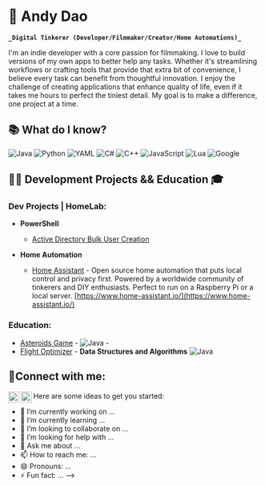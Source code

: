 # 🍜 Andy Dao

**`_Digital Tinkerer (Developer/Filmmaker/Creator/Home Automations)_`**

I'm an indie developer with a core passion for filmmaking. I love to build versions of my own apps to better help any tasks. Whether it's streamlining workflows or crafting tools that provide that extra bit of convenience, I believe every task can benefit from thoughtful innovation. I enjoy the challenge of creating applications that enhance quality of life, even if it takes me hours to perfect the tiniest detail. My goal is to make a difference, one project at a time.

## 📚 What do I know?
![Java](https://img.shields.io/badge/java-%23ED8B00.svg?style=for-the-badge&logo=openjdk&logoColor=white)
![Python](https://img.shields.io/badge/python-3670A0?style=for-the-badge&logo=python&logoColor=ffdd54)
![YAML](https://img.shields.io/badge/yaml-%23ffffff.svg?style=for-the-badge&logo=yaml&logoColor=151515)
![C#](https://img.shields.io/badge/c%23-%23239120.svg?style=for-the-badge&logo=csharp&logoColor=white)
![C++](https://img.shields.io/badge/c++-%2300599C.svg?style=for-the-badge&logo=c%2B%2B&logoColor=white)
![JavaScript](https://img.shields.io/badge/javascript-%23323330.svg?style=for-the-badge&logo=javascript&logoColor=%23F7DF1E)
![Lua](https://img.shields.io/badge/lua-%232C2D72.svg?style=for-the-badge&logo=lua&logoColor=white)
![Google](https://img.shields.io/badge/google-4285F4?style=for-the-badge&logo=google&logoColor=white)

<h2>👨‍💻 Development Projects && Education 🎓</h2>

### Dev Projects | HomeLab:
- <b>PowerShell</b>
  - [Active Directory Bulk User Creation](https://github.com/joshmadakor1/AD_PS)

- <b>Home Automation</b>
  - [Home Assistant](https://github.com/MrBunbao/HomeAssistantLab) - Open source home automation that puts local control and privacy first. Powered by a worldwide community of tinkerers and DIY enthusiasts. Perfect to run on a Raspberry Pi or a local server. [https://www.home-assistant.io/](https://www.home-assistant.io/)


### Education:
- [Asteroids Game](https://github.com/MrBunbao/Asteroids_Game) - ![Java](https://img.shields.io/badge/java-%23ED8B00.svg?style=for-the-badge&logo=openjdk&logoColor=white) - 
- [Flight Optimizer](https://github.com/MrBunbao/FlightOptimizer) - **Data Structures and Algorithms** ![Java](https://img.shields.io/badge/java-%23ED8B00.svg?style=for-the-badge&logo=openjdk&logoColor=white)

<h2>🤳Connect with me:</h2>

[<img align="left" alt="JoshMadakor | YouTube" width="22px" src="https://cdn.jsdelivr.net/npm/simple-icons@v3/icons/youtube.svg" />][youtube]
[<img align="left" alt="JoshMadakor | LinkedIn" width="22px" src="https://cdn.jsdelivr.net/npm/simple-icons@v3/icons/linkedin.svg" />][linkedin]

[youtube]: https://www.youtube.com/c/
[linkedin]: https://linkedin.com/in/mrandydao/

Here are some ideas to get you started:

- 🔭 I’m currently working on ...
- 🌱 I’m currently learning ...
- 👯 I’m looking to collaborate on ...
- 🤔 I’m looking for help with ...
- 💬 Ask me about ...
- 📫 How to reach me: ...
- 😄 Pronouns: ...
- ⚡ Fun fact: ...
-->
